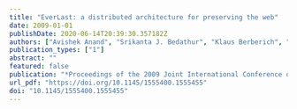 ```yaml
---
title: "EverLast: a distributed architecture for preserving the web"
date: 2009-01-01
publishDate: 2020-06-14T20:39:30.357182Z
authors: ["Avishek Anand", "Srikanta J. Bedathur", "Klaus Berberich", "Ralf Schenkel", "Christos Tryfonopoulos"]
publication_types: ["1"]
abstract: ""
featured: false
publication: "*Proceedings of the 2009 Joint International Conference on Digital Libraries, JCDL 2009, Austin, TX, USA, June 15-19, 2009*"
url_pdf: "https://doi.org/10.1145/1555400.1555455"
doi: "10.1145/1555400.1555455"
---
```


